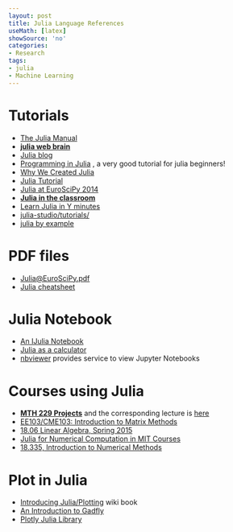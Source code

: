 ```yaml
---
layout: post
title: Julia Language References
useMath: [latex]
showSource: 'no'
categories:
- Research
tags:
- julia
- Machine Learning
---
```


# Tutorials
 - [The Julia Manual][2]
 - [**julia web brain**][11]
 - [Julia blog][18]
 - [Programming in Julia][1] , a very good tutorial for julia beginners!
 - [Why We Created Julia][3]
 - [Julia Tutorial][4]
 - [Julia at EuroSciPy 2014][6]
 - [**Julia in the classroom**][12]
 - [Learn Julia in Y minutes][16]
 - [julia-studio/tutorials/][21]
 - [julia by example][23]
    
# PDF files
 - [Julia@EuroSciPy.pdf][7]
 - [Julia cheatsheet][15]

# Julia Notebook
 - [An IJulia Notebook][8]
 - [Julia as a calculator][9]
 - [nbviewer][20] provides service to view Jupyter Notebooks
 
# Courses using Julia
 - [**MTH 229 Projects**][5] and the corresponding lecture is [here][10]
 - [EE103/CME103: Introduction to Matrix Methods][13]
 - [18.06 Linear Algebra, Spring 2015][14]
 - [Julia for Numerical Computation in MIT Courses][17]
 - [18.335, Introduction to Numerical Methods][19]

# Plot in Julia
 - [Introducing Julia/Plotting][25] wiki book
 - [An Introduction to Gadfly][24]
 - [Plotly Julia Library][22]    


[25]: http://en.wikibooks.org/wiki/Introducing_Julia/Plotting
[24]: http://nbviewer.ipython.org/github/john9631/JuliaDocs/blob/master/GadflyTutorial/GadflyTutorial.ipynb
[23]: http://www.scolvin.com/juliabyexample/
[1]: http://quant-econ.net/jl/learning_julia.html
[2]: http://julia.readthedocs.org/en/latest/manual/
[3]: http://julialang.org/blog/2012/02/why-we-created-julia/
[4]: http://nbviewer.ipython.org/github/JuliaX/JuliaTutorial/blob/master/JuliaTutorial.ipynb?create=1
[5]: http://mth229.github.io/
[6]: https://github.com/stevengj/Julia-EuroSciPy14
[7]: https://github.com/stevengj/Julia-EuroSciPy14/raw/master/Julia%40EuroSciPy.pdf
[8]: http://nbviewer.ipython.org/github/stevengj/Julia-EuroSciPy14/blob/master/Overview.ipynb
[9]: http://mth229.github.io/229-projects/calculator.ipynb
[10]: http://www.math.csi.cuny.edu/~maher/teaching/2015/spring/lab/
[11]: http://webbrain.com/brainpage/brain/ACDE39E6-DF33-9199-E760-3408978F6B7C
[12]: http://julialang.org/teaching/
[13]: http://stanford.edu/class/ee103/index.html
[14]: http://web.mit.edu/18.06/www/psets.shtml
[15]: http://math.mit.edu/~stevenj/Julia-cheatsheet.pdf
[16]: http://learnxinyminutes.com/docs/julia/
[17]: https://github.com/csukuangfj/julia-mit
[18]: http://julialang.org/blog/
[19]: http://math.mit.edu/~stevenj/18.335/
[20]: http://nbviewer.ipython.org/
[21]: http://forio.com/labs/julia-studio/tutorials/
[22]: https://plot.ly/julia/